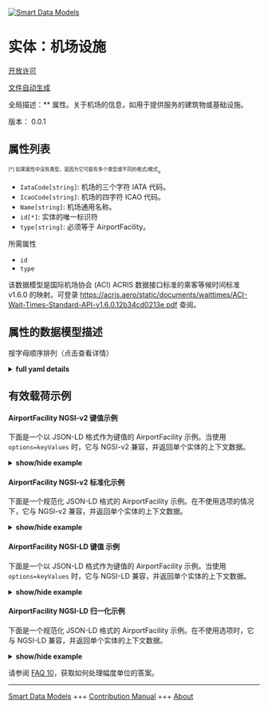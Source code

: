 <!-- 10-Header -->    
[![Smart Data Models](https://smartdatamodels.org/wp-content/uploads/2022/01/SmartDataModels_logo.png "Logo")](https://smartdatamodels.org)    
实体：机场设施    
=======<!-- /10-Header -->    
<!-- 15-License -->    
[开放许可](https://github.com/smart-data-models//dataModel.ACRIS/blob/master/AirportFacility/LICENSE.md)    
[文件自动生成](https://docs.google.com/presentation/d/e/2PACX-1vTs-Ng5dIAwkg91oTTUdt8ua7woBXhPnwavZ0FxgR8BsAI_Ek3C5q97Nd94HS8KhP-r_quD4H0fgyt3/pub?start=false&loop=false&delayms=3000#slide=id.gb715ace035_0_60)    
<!-- /15-License -->    
<!-- 20-Description -->    
全局描述：** 属性。关于机场的信息，如用于提供服务的建筑物或基础设施。    
版本： 0.0.1    
<!-- /20-Description -->    
<!-- 30-PropertiesList -->    
## 属性列表    
<sup><sub>[*] 如果属性中没有类型，是因为它可能有多个类型或不同的格式/模式</sub></sup>。    
- `IataCode[string]`: 机场的三个字符 IATA 代码。  - `IcaoCode[string]`: 机场的四字符 ICAO 代码。  - `Name[string]`: 机场通用名称。  - `id[*]`: 实体的唯一标识符  - `type[string]`: 必须等于 AirportFacility。  <!-- /30-PropertiesList -->    
<!-- 35-RequiredProperties -->    
所需属性    
- `id`  - `type`  <!-- /35-RequiredProperties -->    
<!-- 40-RequiredProperties -->    
该数据模型是国际机场协会 (ACI) ACRIS 数据接口标准的乘客等候时间标准 v1.6.0 的映射。可登录 https://acris.aero/static/documents/waittimes/ACI-Wait-Times-Standard-API-v1.6.0.12b34cd0213e.pdf 查阅。    
<!-- /40-RequiredProperties -->    
<!-- 50-DataModelHeader -->    
## 属性的数据模型描述    
按字母顺序排列（点击查看详情）    
<!-- /50-DataModelHeader -->    
<!-- 60-ModelYaml -->    
<details><summary><strong>full yaml details</strong></summary>      
```yaml    
AirportFacility:      
  description: Property. Information about an Airport as buildings or infrastructure used to provide services.      
  properties:      
    IataCode:      
      description: Three character IATA code for the Airport.      
      type: string      
      x-ngsi:      
        type: Property      
    IcaoCode:      
      description: Four character ICAO code for the Airport.      
      type: string      
      x-ngsi:      
        type: Property      
    Name:      
      description: Common name of the Airport.      
      type: string      
      x-ngsi:      
        type: Property      
    id:      
      anyOf:      
        - description: Identifier format of any NGSI entity      
          maxLength: 256      
          minLength: 1      
          pattern: ^[\w\-\.\{\}\$\+\*\[\]`|~^@!,:\\]+$      
          type: string      
          x-ngsi:      
            type: Property      
        - description: Identifier format of any NGSI entity      
          format: uri      
          type: string      
          x-ngsi:      
            type: Property      
      description: Unique identifier of the entity      
      x-ngsi:      
        type: Property      
    type:      
      description: It must be equal to AirportFacility.      
      enum:      
        - AirportFacility      
      type: string      
      x-ngsi:      
        type: Property      
  required:      
    - id      
    - type      
  type: object      
  x-derived-from: https://acris.aero/static/documents/waittimes/ACI-Wait-Times-API-Specification-v1.6.0.1c4ec122da9a.yaml      
  x-disclaimer: 'Redistribution and use in source and binary forms, with or without modification, are permitted  provided that the license conditions are met. Copyleft (c) 2022 Contributors to Smart Data Models Program'      
  x-license-url: https://github.com/smart-data-models/dataModel.ACRIS/blob/master/AirportFacility/LICENSE.md      
  x-model-schema: https://smart-data-models.github.io/dataModel.ACRIS/AirportFacility/schema.json      
  x-model-tags: ACRIS      
  x-version: 0.0.1      
```    
</details>      
<!-- /60-ModelYaml -->    
<!-- 70-MiddleNotes -->    
<!-- /70-MiddleNotes -->    
<!-- 80-Examples -->    
## 有效载荷示例    
#### AirportFacility NGSI-v2 键值示例    
下面是一个以 JSON-LD 格式作为键值的 AirportFacility 示例。当使用 `options=keyValues` 时，它与 NGSI-v2 兼容，并返回单个实体的上下文数据。    
<details><summary><strong>show/hide example</strong></summary>      
```json  
{  
  "id": "urn:ngsi-ld:AirportFacility:id:IUXP:30337114",  
  "type": "AirportFacility",  
  "IataCode": "BMA",  
  "IcaoCode": "ESSB",  
  "Name": "control"  
}  
```  
</details>    
#### AirportFacility NGSI-v2 标准化示例    
下面是一个规范化 JSON-LD 格式的 AirportFacility 示例。在不使用选项的情况下，它与 NGSI-v2 兼容，并返回单个实体的上下文数据。    
<details><summary><strong>show/hide example</strong></summary>      
```json  
{  
  "id": "urn:ngsi-ld:AirportFacility:id:CJKH:90684356",  
  "type": "AirportFacility",  
  "IataCode": {  
    "type": "Text",  
    "value": "YYT."  
  },  
  "IcaoCode": {  
    "type": "Text",  
    "value": "LE"  
  },  
  "Name": {  
    "type": "Text",  
    "value": "control"  
  }  
}  
```  
</details>    
#### AirportFacility NGSI-LD 键值 示例    
下面是一个以 JSON-LD 格式作为键值的 AirportFacility 示例。当使用 `options=keyValues` 时，它与 NGSI-LD 兼容，并返回单个实体的上下文数据。    
<details><summary><strong>show/hide example</strong></summary>      
```json  
{  
  "id": "urn:ngsi-ld:AirportFacility:id:IUXP:30337114",  
  "type": "AirportFacility",  
  "IataCode": "BMA",  
  "IcaoCode": "ESSB",  
  "Name": "control",  
  "@context": [  
    "https://raw.githubusercontent.com/smart-data-models/dataModel.ACRIS/master/context.jsonld"  
  ]  
}  
```  
</details>    
#### AirportFacility NGSI-LD 归一化示例    
下面是一个规范化 JSON-LD 格式的 AirportFacility 示例。在不使用选项时，它与 NGSI-LD 兼容，并返回单个实体的上下文数据。    
<details><summary><strong>show/hide example</strong></summary>      
```json  
{  
    "id": "urn:ngsi-ld:AirportFacility:id:CJKH:90684356",  
    "type": "AirportFacility",  
    "IataCode": {  
        "type": "Property",  
        "value": "BMA"  
    },  
    "IcaoCode": {  
        "type": "Property",  
        "value": "ESSB"  
    },  
    "Name": {  
        "type": "Property",  
        "value": "control"  
    },  
    "@context": [  
        "https://raw.githubusercontent.com/smart-data-models/dataModel.ACRIS/master/context.jsonld"  
    ]  
}  
```  
</details><!-- /80-Examples -->    
<!-- 90-FooterNotes -->    
<!-- /90-FooterNotes -->    
<!-- 95-Units -->    
请参阅 [FAQ 10](https://smartdatamodels.org/index.php/faqs/)，获取如何处理幅度单位的答案。    
<!-- /95-Units -->    
<!-- 97-LastFooter -->    
---    
[Smart Data Models](https://smartdatamodels.org) +++ [Contribution Manual](https://bit.ly/contribution_manual) +++ [About](https://bit.ly/Introduction_SDM)<!-- /97-LastFooter -->    
